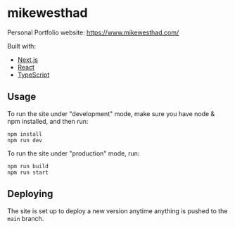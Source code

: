 # mikewesthad

Personal Portfolio website: https://www.mikewesthad.com/

Built with:

- [Next.js](https://nextjs.org/)
- [React](https://reactjs.org/)
- [TypeScript](https://www.typescriptlang.org/)

## Usage

To run the site under "development" mode, make sure you have node & npm installed, and then run:

```
npm install
npm run dev
```

To run the site under "production" mode, run:

```
npm run build
npm run start
```

## Deploying

The site is set up to deploy a new version anytime anything is pushed to the `main` branch.